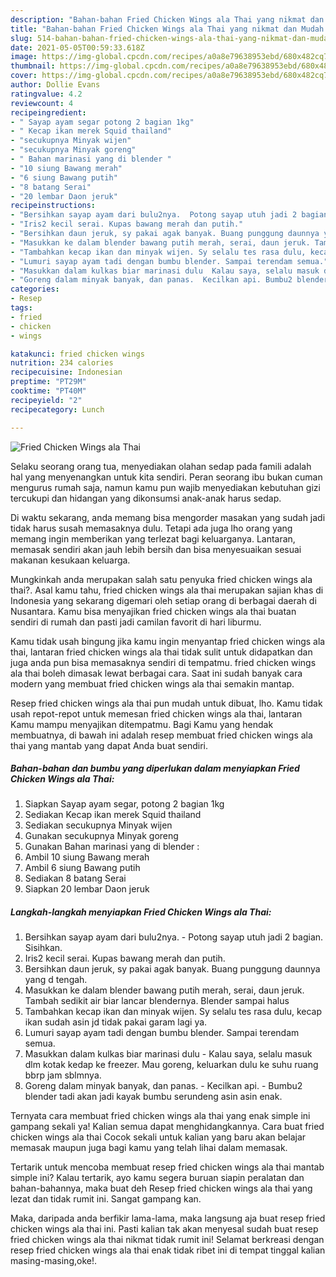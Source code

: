 ```yaml
---
description: "Bahan-bahan Fried Chicken Wings ala Thai yang nikmat dan Mudah Dibuat"
title: "Bahan-bahan Fried Chicken Wings ala Thai yang nikmat dan Mudah Dibuat"
slug: 514-bahan-bahan-fried-chicken-wings-ala-thai-yang-nikmat-dan-mudah-dibuat
date: 2021-05-05T00:59:33.618Z
image: https://img-global.cpcdn.com/recipes/a0a8e79638953ebd/680x482cq70/fried-chicken-wings-ala-thai-foto-resep-utama.jpg
thumbnail: https://img-global.cpcdn.com/recipes/a0a8e79638953ebd/680x482cq70/fried-chicken-wings-ala-thai-foto-resep-utama.jpg
cover: https://img-global.cpcdn.com/recipes/a0a8e79638953ebd/680x482cq70/fried-chicken-wings-ala-thai-foto-resep-utama.jpg
author: Dollie Evans
ratingvalue: 4.2
reviewcount: 4
recipeingredient:
- " Sayap ayam segar potong 2 bagian 1kg"
- " Kecap ikan merek Squid thailand"
- "secukupnya Minyak wijen"
- "secukupnya Minyak goreng"
- " Bahan marinasi yang di blender "
- "10 siung Bawang merah"
- "6 siung Bawang putih"
- "8 batang Serai"
- "20 lembar Daon jeruk"
recipeinstructions:
- "Bersihkan sayap ayam dari bulu2nya.  Potong sayap utuh jadi 2 bagian. Sisihkan."
- "Iris2 kecil serai. Kupas bawang merah dan putih."
- "Bersihkan daun jeruk, sy pakai agak banyak. Buang punggung daunnya yang d tengah."
- "Masukkan ke dalam blender bawang putih merah, serai, daun jeruk. Tambah sedikit air biar lancar blendernya. Blender sampai halus"
- "Tambahkan kecap ikan dan minyak wijen. Sy selalu tes rasa dulu, kecap ikan sudah asin jd tidak pakai garam lagi ya."
- "Lumuri sayap ayam tadi dengan bumbu blender. Sampai terendam semua."
- "Masukkan dalam kulkas biar marinasi dulu  Kalau saya, selalu masuk dlm kotak kedap ke freezer. Mau goreng, keluarkan dulu ke suhu ruang bbrp jam sblmnya."
- "Goreng dalam minyak banyak, dan panas.  Kecilkan api. Bumbu2 blender tadi akan jadi kayak bumbu serundeng asin asin enak."
categories:
- Resep
tags:
- fried
- chicken
- wings

katakunci: fried chicken wings 
nutrition: 234 calories
recipecuisine: Indonesian
preptime: "PT29M"
cooktime: "PT40M"
recipeyield: "2"
recipecategory: Lunch

---
```



![Fried Chicken Wings ala Thai](https://img-global.cpcdn.com/recipes/a0a8e79638953ebd/680x482cq70/fried-chicken-wings-ala-thai-foto-resep-utama.jpg)

Selaku seorang orang tua, menyediakan olahan sedap pada famili adalah hal yang menyenangkan untuk kita sendiri. Peran seorang ibu bukan cuman mengurus rumah saja, namun kamu pun wajib menyediakan kebutuhan gizi tercukupi dan hidangan yang dikonsumsi anak-anak harus sedap.

Di waktu  sekarang, anda memang bisa mengorder masakan yang sudah jadi tidak harus susah memasaknya dulu. Tetapi ada juga lho orang yang memang ingin memberikan yang terlezat bagi keluarganya. Lantaran, memasak sendiri akan jauh lebih bersih dan bisa menyesuaikan sesuai makanan kesukaan keluarga. 



Mungkinkah anda merupakan salah satu penyuka fried chicken wings ala thai?. Asal kamu tahu, fried chicken wings ala thai merupakan sajian khas di Indonesia yang sekarang digemari oleh setiap orang di berbagai daerah di Nusantara. Kamu bisa menyajikan fried chicken wings ala thai buatan sendiri di rumah dan pasti jadi camilan favorit di hari liburmu.

Kamu tidak usah bingung jika kamu ingin menyantap fried chicken wings ala thai, lantaran fried chicken wings ala thai tidak sulit untuk didapatkan dan juga anda pun bisa memasaknya sendiri di tempatmu. fried chicken wings ala thai boleh dimasak lewat berbagai cara. Saat ini sudah banyak cara modern yang membuat fried chicken wings ala thai semakin mantap.

Resep fried chicken wings ala thai pun mudah untuk dibuat, lho. Kamu tidak usah repot-repot untuk memesan fried chicken wings ala thai, lantaran Kamu mampu menyajikan ditempatmu. Bagi Kamu yang hendak membuatnya, di bawah ini adalah resep membuat fried chicken wings ala thai yang mantab yang dapat Anda buat sendiri.

<!--inarticleads1-->

##### Bahan-bahan dan bumbu yang diperlukan dalam menyiapkan Fried Chicken Wings ala Thai:

1. Siapkan  Sayap ayam segar, potong 2 bagian 1kg
1. Sediakan  Kecap ikan merek Squid thailand
1. Sediakan secukupnya Minyak wijen
1. Gunakan secukupnya Minyak goreng
1. Gunakan  Bahan marinasi yang di blender :
1. Ambil 10 siung Bawang merah
1. Ambil 6 siung Bawang putih
1. Sediakan 8 batang Serai
1. Siapkan 20 lembar Daon jeruk




<!--inarticleads2-->

##### Langkah-langkah menyiapkan Fried Chicken Wings ala Thai:

1. Bersihkan sayap ayam dari bulu2nya.  - Potong sayap utuh jadi 2 bagian. Sisihkan.
1. Iris2 kecil serai. Kupas bawang merah dan putih.
1. Bersihkan daun jeruk, sy pakai agak banyak. Buang punggung daunnya yang d tengah.
1. Masukkan ke dalam blender bawang putih merah, serai, daun jeruk. Tambah sedikit air biar lancar blendernya. Blender sampai halus
1. Tambahkan kecap ikan dan minyak wijen. Sy selalu tes rasa dulu, kecap ikan sudah asin jd tidak pakai garam lagi ya.
1. Lumuri sayap ayam tadi dengan bumbu blender. Sampai terendam semua.
1. Masukkan dalam kulkas biar marinasi dulu  - Kalau saya, selalu masuk dlm kotak kedap ke freezer. Mau goreng, keluarkan dulu ke suhu ruang bbrp jam sblmnya.
1. Goreng dalam minyak banyak, dan panas.  - Kecilkan api. - Bumbu2 blender tadi akan jadi kayak bumbu serundeng asin asin enak.




Ternyata cara membuat fried chicken wings ala thai yang enak simple ini gampang sekali ya! Kalian semua dapat menghidangkannya. Cara buat fried chicken wings ala thai Cocok sekali untuk kalian yang baru akan belajar memasak maupun juga bagi kamu yang telah lihai dalam memasak.

Tertarik untuk mencoba membuat resep fried chicken wings ala thai mantab simple ini? Kalau tertarik, ayo kamu segera buruan siapin peralatan dan bahan-bahannya, maka buat deh Resep fried chicken wings ala thai yang lezat dan tidak rumit ini. Sangat gampang kan. 

Maka, daripada anda berfikir lama-lama, maka langsung aja buat resep fried chicken wings ala thai ini. Pasti kalian tak akan menyesal sudah buat resep fried chicken wings ala thai nikmat tidak rumit ini! Selamat berkreasi dengan resep fried chicken wings ala thai enak tidak ribet ini di tempat tinggal kalian masing-masing,oke!.


